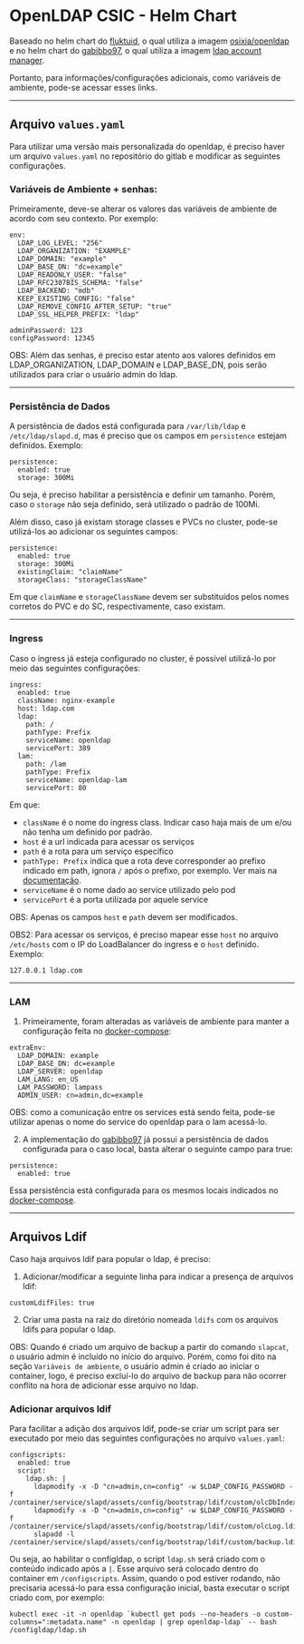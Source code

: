 # OpenLDAP CSIC - Helm Chart

Baseado no helm chart do [fluktuid](https://artifacthub.io/packages/helm/fluktuid/openldap), o qual utiliza a imagem [osixia/openldap](https://github.com/osixia/docker-openldap) e no helm chart do [gabibbo97](https://artifacthub.io/packages/helm/gabibbo97/ldap-account-manager), o qual utiliza a imagem [ldap account manager](https://hub.docker.com/r/ldapaccountmanager/lam).

Portanto, para informações/configurações adicionais, como variáveis de ambiente, pode-se acessar esses links.

---

## Arquivo `values.yaml`

Para utilizar uma versão mais personalizada do openldap, é preciso haver um arquivo `values.yaml` no repositório do gitlab e modificar as seguintes configurações.

### Variáveis de Ambiente + senhas:

Primeiramente, deve-se alterar os valores das variáveis de ambiente de acordo com seu contexto. Por exemplo:

```
env:
  LDAP_LOG_LEVEL: "256"
  LDAP_ORGANIZATION: "EXAMPLE"
  LDAP_DOMAIN: "example"
  LDAP_BASE_DN: "dc=example"
  LDAP_READONLY_USER: "false"
  LDAP_RFC2307BIS_SCHEMA: "false"
  LDAP_BACKEND: "mdb"
  KEEP_EXISTING_CONFIG: "false"
  LDAP_REMOVE_CONFIG_AFTER_SETUP: "true"
  LDAP_SSL_HELPER_PREFIX: "ldap"

adminPassword: 123
configPassword: 12345
```

OBS: Além das senhas, é preciso estar atento aos valores definidos em LDAP_ORGANIZATION, LDAP_DOMAIN e LDAP_BASE_DN, pois serão utilizados para criar o usuário admin do ldap.

---

### Persistência de Dados

A persistência de dados está configurada para `/var/lib/ldap` e `/etc/ldap/slapd.d`, mas é preciso que os campos em `persistence` estejam definidos. Exemplo:

```
persistence:
  enabled: true
  storage: 300Mi
```

Ou seja, é preciso habilitar a persistência e definir um tamanho. Porém, caso o `storage` não seja definido, será utilizado o padrão de 100Mi.

Além disso, caso já existam storage classes e PVCs no cluster, pode-se utilizá-los ao adicionar os seguintes campos:

```
persistence:
  enabled: true
  storage: 300Mi
  existingClaim: "claimName"
  storageClass: "storageClassName"
```

Em que `claimName` e `storageClassName` devem ser substituídos pelos nomes corretos do PVC e do SC, respectivamente, caso existam.

---

### Ingress

Caso o ingress já esteja configurado no cluster, é possível utilizá-lo por meio das seguintes configurações:

```
ingress:
  enabled: true
  className: nginx-example
  host: ldap.com
  ldap:
    path: /
    pathType: Prefix
    serviceName: openldap
    servicePort: 389
  lam:
    path: /lam
    pathType: Prefix
    serviceName: openldap-lam
    servicePort: 80
```

Em que:
- `className` é o nome do ingress class. Indicar caso haja mais de um e/ou não tenha um definido por padrão.
- `host` é a url indicada para acessar os serviços
- `path` é a rota para um serviço específico
- `pathType: Prefix` indica que a rota deve corresponder ao prefixo indicado em path, ignora `/` após o prefixo, por exemplo. Ver mais na [documentação](https://kubernetes.io/docs/concepts/services-networking/ingress/#path-types).
- `serviceName` é o nome dado ao service utilizado pelo pod
- `servicePort` é a porta utilizada por aquele service

OBS: Apenas os campos `host` e `path` devem ser modificados.

OBS2: Para acessar os serviços, é preciso mapear esse `host` no arquivo `/etc/hosts` com o IP do LoadBalancer do ingress e o `host` definido. Exemplo:

```
127.0.0.1 ldap.com
```

---

### LAM

1. Primeiramente, foram alteradas as variáveis de ambiente para manter a configuração feita no [docker-compose](https://gl.idc.ufpa.br/csic/migration/ldap/-/blob/helm-chart/docker-compose.yml):

```
extraEnv:
  LDAP_DOMAIN: example
  LDAP_BASE_DN: dc=example
  LDAP_SERVER: openldap
  LAM_LANG: en_US
  LAM_PASSWORD: lampass
  ADMIN_USER: cn=admin,dc=example
```

OBS: como a comunicação entre os services está sendo feita, pode-se utilizar apenas o nome do service do openldap para o lam acessá-lo.

2. A implementação do [gabibbo97](https://artifacthub.io/packages/helm/gabibbo97/ldap-account-manager) já possui a persistência de dados configurada para o caso local, basta alterar o seguinte campo para true:

```
persistence:
  enabled: true
```

Essa persistência está configurada para os mesmos locais indicados no [docker-compose](https://gl.idc.ufpa.br/csic/migration/ldap/-/blob/helm-chart/docker-compose.yml).

---

## Arquivos Ldif

Caso haja arquivos ldif para popular o ldap, é preciso:

1. Adicionar/modificar a seguinte linha para indicar a presença de arquivos ldif:

```
customLdifFiles: true
```

2. Criar uma pasta na raiz do diretório nomeada `ldifs` com os arquivos ldifs para popular o ldap.

OBS: Quando é criado um arquivo de backup a partir do comando `slapcat`, o usuário admin é incluído no início do arquivo. Porém, como foi dito na seção `Variáveis de ambiente`, o usuário admin é criado ao iniciar o container, logo, é preciso excluí-lo do arquivo de backup para não ocorrer conflito na hora de adicionar esse arquivo no ldap.

### Adicionar arquivos ldif

Para facilitar a adição dos arquivos ldif, pode-se criar um script para ser executado por meio das seguintes configurações no arquivo `values.yaml`:

```
configscripts: 
  enabled: true
  script:
    ldap.sh: |
      ldapmodify -x -D "cn=admin,cn=config" -w $LDAP_CONFIG_PASSWORD -f /container/service/slapd/assets/config/bootstrap/ldif/custom/olcDbIndex.ldif
      ldapmodify -x -D "cn=admin,cn=config" -w $LDAP_CONFIG_PASSWORD -f /container/service/slapd/assets/config/bootstrap/ldif/custom/olcLog.ldif
      slapadd -l /container/service/slapd/assets/config/bootstrap/ldif/custom/backup.ldif
```

Ou seja, ao habilitar o configldap, o script `ldap.sh` será criado com o conteúdo indicado após a `|`.
Esse arquivo será colocado dentro do container em `/configscripts`. Assim, quando o pod estiver rodando, não precisaria acessá-lo para essa configuração inicial, basta executar o script criado com, por exemplo:

```
kubectl exec -it -n openldap `kubectl get pods --no-headers -o custom-columns=":metadata.name" -n openldap | grep openldap-ldap` -- bash /configldap/ldap.sh
```